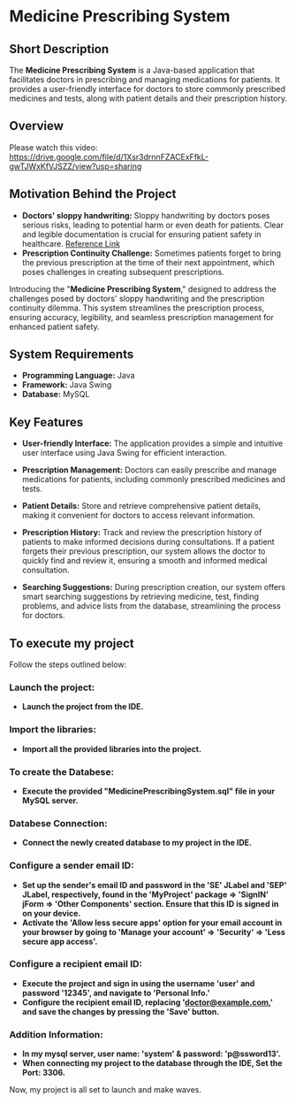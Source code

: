 # Medicine Prescribing System

## Short Description
The **Medicine Prescribing System** is a Java-based application that facilitates doctors in prescribing and managing medications for patients. It provides a user-friendly interface for doctors to store commonly prescribed medicines and tests, along with patient details and their prescription history.

## Overview
Please watch this video: https://drive.google.com/file/d/1Xsr3drnnFZACExFfkL-gwTJWxKfVJSZZ/view?usp=sharing 

## Motivation Behind the Project

- **Doctors' sloppy handwriting:** Sloppy handwriting by doctors poses serious risks, leading to potential harm or even death for patients. Clear and legible documentation is crucial for ensuring patient safety in healthcare. [Reference Link](https://content.time.com/time/health/article/0,8599,1578074,00.html)
- **Prescription Continuity Challenge:** Sometimes patients forget to bring the previous prescription at the time of their next appointment, which poses challenges in creating subsequent prescriptions.

Introducing the "**Medicine Prescribing System**," designed to address the challenges posed by doctors' sloppy handwriting and the prescription continuity dilemma. This system streamlines the prescription process, ensuring accuracy, legibility, and seamless prescription management for enhanced patient safety.

## System Requirements

- **Programming Language:** Java
- **Framework:** Java Swing
- **Database:** MySQL

## Key Features

- **User-friendly Interface:** The application provides a simple and intuitive user interface using Java Swing for efficient interaction.

- **Prescription Management:** Doctors can easily prescribe and manage medications for patients, including commonly prescribed medicines and tests.

- **Patient Details:** Store and retrieve comprehensive patient details, making it convenient for doctors to access relevant information.

- **Prescription History:** Track and review the prescription history of patients to make informed decisions during consultations. If a patient forgets their previous prescription, our system allows the doctor to quickly find and review it, ensuring a smooth and informed medical consultation.

- **Searching Suggestions:** During prescription creation, our system offers smart searching suggestions by retrieving medicine, test, finding problems, and advice lists from the database, streamlining the process for doctors.

## To execute my project
Follow the steps outlined below:

### Launch the project:
- **Launch the project from the IDE.**

### Import the libraries:
- **Import all the provided libraries into the project.**

### To create the Databese:
- **Execute the provided "MedicinePrescribingSystem.sql" file in your MySQL server.**

### Databese Connection:
- **Connect the newly created database to my project in the IDE.**

### Configure a sender email ID:
- **Set up the sender's email ID and password in the 'SE' JLabel and 'SEP' JLabel, respectively, found in the 'MyProject' package => 'SignIN' jForm => 'Other Components' section. Ensure that this ID is signed in on your device.**
- **Activate the 'Allow less secure apps' option for your email account in your browser by going to 'Manage your account' => 'Security' => 'Less secure app access'.**

### Configure a recipient email ID:
- **Execute the project and sign in using the username 'user' and password '12345', and navigate to 'Personal Info.'**
- **Configure the recipient email ID, replacing 'doctor@example.com,' and save the changes by pressing the 'Save' button.**

### Addition Information:
- **In my mysql server, user name: 'system' & password: 'p@ssword13'.**
- **When connecting my project to the database through the IDE, Set the Port: 3306.**

Now, my project is all set to launch and make waves.
